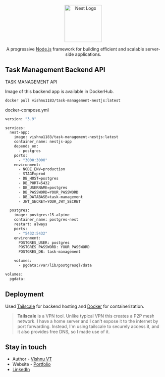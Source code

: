 <p align="center">
  <a href="http://nestjs.com/" target="blank"><img src="https://nestjs.com/img/logo-small.svg" width="120" alt="Nest Logo" /></a>
</p>

<p align="center">A progressive <a href="http://nodejs.org" target="_blank">Node.js</a> framework for building efficient and scalable server-side applications.</p>

## Task Management Backend API

TASK MANAGEMENT API

Image of this backend app is available in DockerHub.

```bash
docker pull vishnu1183/task-management-nestjs:latest
```

docker-compose.yml

```bash
version: "3.9"

services:
  nest-app:
    image: vishnu1183/task-management-nestjs:latest
    container_name: nestjs-app
    depends_on:
      - postgres
    ports:
      - "3000:3000"
    environment:
      - NODE_ENV=production
      - STAGE=prod
      - DB_HOST=postgres
      - DB_PORT=5432
      - DB_USERNAME=postgres
      - DB_PASSWORD=YOUR_PASSWORD
      - DB_DATABASE=task-management
      - JWT_SECRET=YOUR_JWT_SECRET

  postgres:
    image: postgres:15-alpine
    container_name: postgres-nest
    restart: always
    ports:
      - "5432:5432"
    environment:
      POSTGRES_USER: postgres
      POSTGRES_PASSWORD: YOUR_PASSWORD
      POSTGRES_DB: task-management

    volumes:
      - pgdata:/var/lib/postgresql/data

volumes:
  pgdata:
```

## Deployment

Used [Tailscale](https://tailscale.com/kb/1223/funnel) for backend hosting and [Docker](https://docs.docker.com/get-started/) for containerization.

> **Tailscale** is a VPN tool. Unlike typical VPN this creates a P2P mesh network. I have a home server and I can't expose it to the internet by port forwarding. Instead, I'm using tailscale to securely access it, and it also provides free DNS, so I made use of it.

## Stay in touch

- Author - [Vishnu VT](#)
- Website - [Portfolio](https://vishnu-portfolio-blue.vercel.app/)
- [LinkedIn](https://www.linkedin.com/in/vishnuvt1183/)
